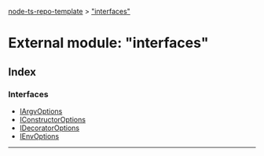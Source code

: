 [node-ts-repo-template](../README.md) > ["interfaces"](../modules/_interfaces_.md)

# External module: "interfaces"

## Index

### Interfaces

* [IArgvOptions](../interfaces/_interfaces_.iargvoptions.md)
* [IConstructorOptions](../interfaces/_interfaces_.iconstructoroptions.md)
* [IDecoratorOptions](../interfaces/_interfaces_.idecoratoroptions.md)
* [IEnvOptions](../interfaces/_interfaces_.ienvoptions.md)

---

